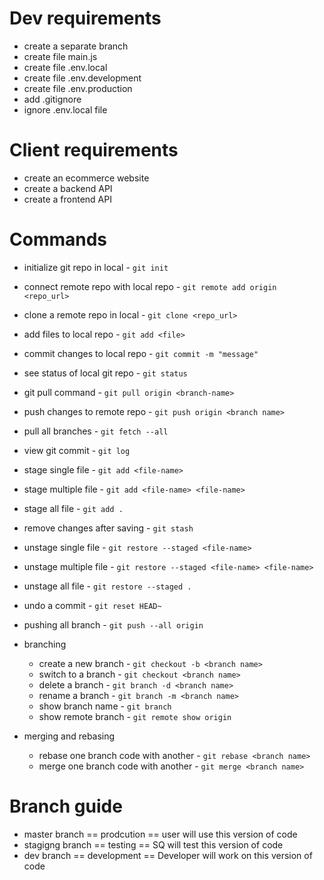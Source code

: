 # Dev requirements
  - create a separate branch
  - create file main.js
  - create file .env.local
  - create file .env.development
  - create file .env.production
  - add .gitignore
  - ignore .env.local file

# Client requirements
  - create an ecommerce website
  - create a backend API
  - create a frontend API

# Commands
  - initialize git repo in local - `git init`
  - connect remote repo with local repo - `git remote add origin <repo_url>`
  - clone a remote repo in local - `git clone <repo_url>`
  - add files to local repo - `git add <file>`
  - commit changes to local repo - `git commit -m "message"`
  - see status of local git repo - `git status`
  - git pull command - `git pull origin <branch-name>`
  - push changes to remote repo - `git push origin <branch name>`
  - pull all branches - `git fetch --all`
  - view git commit - `git log`
  - stage single file - `git add <file-name>`
  - stage multiple file - `git add <file-name> <file-name>`
  - stage all file - ` git add . `
  - remove changes after saving - `git stash`
  - unstage single file - `git restore --staged <file-name>`
  - unstage multiple file - `git restore --staged <file-name> <file-name>`
  - unstage all file - ` git restore --staged . `
  - undo a commit - `git reset HEAD~`
  - pushing all branch - `git push --all origin`
  
  - branching
    - create a new branch - `git checkout -b <branch name>`
    - switch to a branch - `git checkout <branch name>`
    - delete a branch - `git branch -d <branch name>`
    - rename a branch - `git branch -m <branch name>`
    - show branch name - `git branch`
    - show remote branch - `git remote show origin`

  - merging and rebasing
    - rebase one branch code with another - `git rebase <branch name>`
    - merge one branch code with another - `git merge <branch name>`

# Branch guide
  - master branch == prodcution == user will use this version of code
  - stagigng branch == testing == SQ will test this version of code
  - dev branch == development == Developer will work on this version of code
